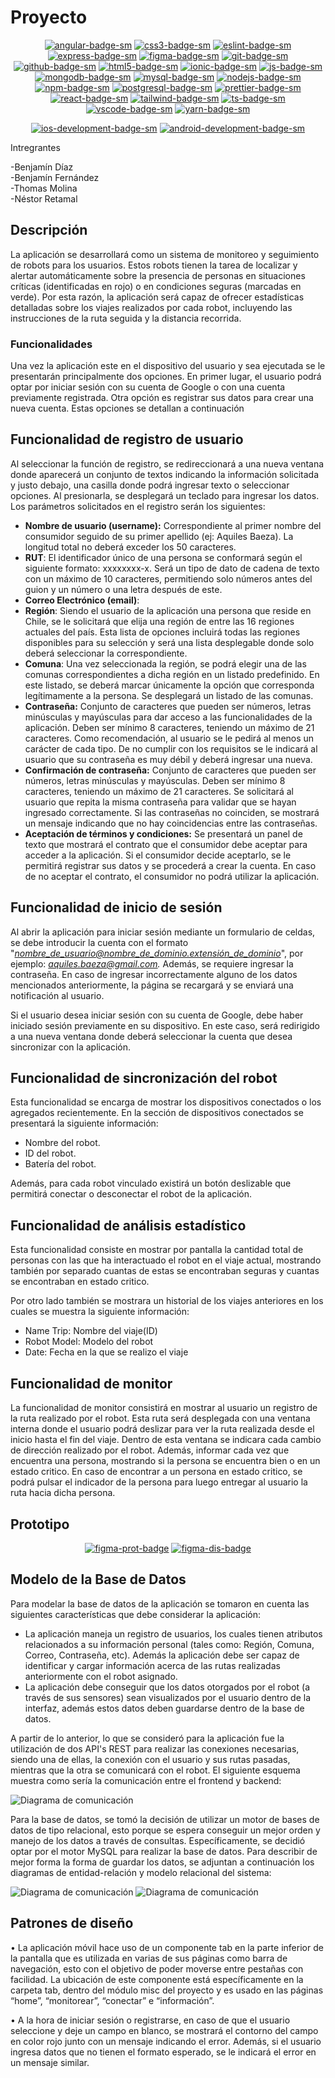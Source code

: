 # Proyecto

<div align="center">

[![angular-badge-sm]][angular-web] [![css3-badge-sm]][css3-web] [![eslint-badge-sm]][eslint-web] [![express-badge-sm]][express-web] [![figma-badge-sm]][figma-web] [![git-badge-sm]][git-web] [![github-badge-sm]][github-web] [![html5-badge-sm]][html5-web] [![ionic-badge-sm]][ionic-web] [![js-badge-sm]][js-web] [![mongodb-badge-sm]][mongodb-web] [![mysql-badge-sm]][mysql-web] [![nodejs-badge-sm]][nodejs-web] [![npm-badge-sm]][npm-web] [![postgresql-badge-sm]][postgresql-web] [![prettier-badge-sm]][prettier-web] [![react-badge-sm]][react-web] [![tailwind-badge-sm]][tailwind-web] [![ts-badge-sm]][ts-web] [![vscode-badge-sm]][vscode-web] [![yarn-badge-sm]][yarn-web]

[![ios-development-badge-sm]][ios-development-web] [![android-development-badge-sm]][android-development-web]

</div

## Intregrantes
-Benjamín Díaz
<br>
-Benjamín Fernández
<br>
-Thomas Molina
<br>
-Néstor Retamal

## Descripción

La aplicación se desarrollará como un sistema de monitoreo y seguimiento de robots para los usuarios. Estos robots tienen la tarea de localizar y alertar automáticamente sobre la presencia de personas en situaciones críticas (identificadas en rojo) o en condiciones seguras (marcadas en verde). Por esta razón, la aplicación será capaz de ofrecer estadísticas detalladas sobre los viajes realizados por cada robot, incluyendo las instrucciones de la ruta seguida y la distancia recorrida.

### Funcionalidades

Una vez la aplicación este en el dispositivo del usuario y sea ejecutada se le presentarán principalmente dos opciones. En primer lugar, el usuario podrá optar por iniciar sesión con su cuenta de Google o con una cuenta previamente registrada. Otra opción es registrar sus datos para crear una nueva cuenta. Estas opciones se detallan a continuación

## Funcionalidad de registro de usuario

Al seleccionar la función de registro, se redireccionará a una nueva ventana donde aparecerá un conjunto de textos indicando la información solicitada y justo debajo, una casilla donde podrá ingresar texto o seleccionar opciones. Al presionarla, se desplegará un teclado para ingresar los datos. Los parámetros solicitados en el registro serán los siguientes:

- **Nombre de usuario (username):** Correspondiente al primer nombre del consumidor seguido de su primer apellido (ej: Aquiles Baeza). La longitud total no deberá exceder los 50 caracteres.
- **RUT**: El identificador único de una persona se conformará según el siguiente formato: xxxxxxxx-x. Será un tipo de dato de cadena de texto con un máximo de 10 caracteres, permitiendo solo números antes del guion y un número o una letra después de este.
- **Correo Electrónico (email)**:
- **Región**: Siendo el usuario de la aplicación una persona que reside en Chile, se le solicitará que elija una región de entre las 16 regiones actuales del país. Esta lista de opciones incluirá todas las regiones disponibles para su selección y será una lista desplegable donde solo deberá seleccionar la correspondiente.
- **Comuna**: Una vez seleccionada la región, se podrá elegir una de las comunas correspondientes a dicha región en un listado predefinido. En este listado, se deberá marcar únicamente la opción que corresponda legítimamente a la persona. Se desplegará un listado de las comunas.
- **Contraseña:** Conjunto de caracteres que pueden ser números, letras minúsculas y mayúsculas  para dar acceso a las funcionalidades de la aplicación. Deben ser mínimo 8 caracteres, teniendo un máximo de 21 caracteres. Como recomendación, al usuario se le pedirá al menos un carácter de cada tipo. De no cumplir con los requisitos se le indicará al usuario que su contraseña es muy débil y deberá ingresar una nueva.
- **Confirmación de contraseña:** Conjunto de caracteres que pueden ser números, letras minúsculas y mayúsculas. Deben ser mínimo 8 caracteres, teniendo un máximo de 21 caracteres. Se solicitará al usuario que repita la misma contraseña para validar que se hayan ingresado correctamente. Si las contraseñas no coinciden, se mostrará un mensaje indicando que no hay coincidencias entre las contraseñas.
- **Aceptación de términos y condiciones:** Se presentará un panel de texto que mostrará el contrato que el consumidor debe aceptar para acceder a la aplicación. Si el consumidor decide aceptarlo, se le permitirá registrar sus datos y se procederá a crear la cuenta. En caso de no aceptar el contrato, el consumidor no podrá utilizar la aplicación.

## Funcionalidad de inicio de sesión

Al abrir la aplicación para iniciar sesión mediante un formulario de celdas, se debe introducir la cuenta con el formato "*nombre_de_usuario@nombre_de_dominio.extensión_de_dominio*", por ejemplo: *aquiles.baeza@gmail.com.* Además, se requiere ingresar la contraseña. En caso de ingresar incorrectamente alguno de los datos mencionados anteriormente, la página se recargará y se enviará una notificación al usuario.

Si el usuario desea iniciar sesión con su cuenta de Google, debe haber iniciado sesión previamente en su dispositivo. En este caso, será redirigido a una nueva ventana donde deberá seleccionar la cuenta que desea sincronizar con la aplicación.

## Funcionalidad de sincronización del robot

Esta funcionalidad se encarga de mostrar los dispositivos conectados o los agregados recientemente. En la sección de dispositivos conectados se presentará la siguiente información:

- Nombre del robot.
- ID del robot.
- Batería del robot.

Además, para cada robot vinculado existirá un botón deslizable que permitirá conectar o desconectar el robot de la aplicación.

## Funcionalidad de análisis estadístico

Esta funcionalidad consiste en mostrar por pantalla la cantidad total de personas con las que ha interactuado el robot en el viaje actual, mostrando también por separado cuantas de estas se encontraban seguras y cuantas se encontraban en estado critico.

Por otro lado también se mostrara un historial de los viajes anteriores en los cuales se muestra la siguiente información:

- Name Trip: Nombre del viaje(ID)
- Robot Model: Modelo del robot
- Date: Fecha en la que se realizo el viaje

## Funcionalidad de monitor

La funcionalidad de monitor consistirá en mostrar al usuario un registro de la ruta realizado por el robot. Esta ruta será desplegada con una ventana interna donde el usuario podrá deslizar para ver la ruta realizada desde el inicio hasta el fin del viaje. Dentro de esta ventana se indicara cada cambio de dirección realizado por el robot. Además, informar cada vez que encuentra una persona, mostrando si la persona se encuentra bien o en un estado critico. En caso de encontrar a un persona en estado critico, se podrá pulsar el indicador de la persona para luego entregar al usuario la ruta hacia dicha persona.

## Prototipo

<div align="center">

[![figma-prot-badge]][figma-prot-url] [![figma-dis-badge]][figma-dis-url]

</div>

## Modelo de la Base de Datos

Para modelar la base de datos de la aplicación se tomaron en cuenta las siguientes características que debe considerar la aplicación:

- La aplicación maneja un registro de usuarios, los cuales tienen atributos relacionados a su información personal (tales como: Región, Comuna, Correo, Contraseña, etc). Además la aplicación debe ser capaz de identificar y cargar información acerca de las rutas realizadas anteriormente con el robot asignado.
- La aplicación debe conseguir que los datos otorgados por el robot (a través de sus sensores) sean visualizados por el usuario dentro de la interfaz, además estos datos deben guardarse dentro de la base de datos.

A partir de lo anterior, lo que se consideró para la aplicación fue la utilización de dos API's REST para realizar las conexiones necesarias, siendo una de ellas, la conexión con el usuario y sus rutas pasadas, mientras que la otra se comunicará con el robot. El siguiente esquema muestra como sería la comunicación entre el frontend y backend:

![Diagrama de comunicación](/Images/Diagrama_UI.png)

Para la base de datos, se tomó la decisión de utilizar un motor de bases de datos de tipo relacional, esto porque se espera conseguir un mejor orden y manejo de los datos a través de consultas. Específicamente, se decidió optar por el motor MySQL para realizar la base de datos. Para describir de mejor forma la forma de guardar los datos, se adjuntan a continuación los diagramas de entidad-relación y modelo relacional del sistema:

![Diagrama de comunicación](/Images/Web-Conceptual.png)
![Diagrama de comunicación](/Images/Web-Logica.png)

## Patrones de diseño

•	La aplicación móvil hace uso de un componente tab en la parte inferior de la pantalla que es utilizada en varias de sus páginas como barra de navegación, esto con el objetivo de poder moverse entre pestañas con facilidad. La ubicación de este componente está específicamente en la carpeta tab, dentro del módulo misc del proyecto y es usado en las páginas “home”, “monitorear”, “conectar” e “información”.

•	A la hora de iniciar sesión o registrarse, en caso de que el usuario seleccione y deje un campo en blanco, se mostrará el contorno del campo en color rojo junto con un mensaje indicando el error. Además, si el usuario ingresa datos que no tienen el formato esperado, se le indicará el error en un mensaje similar.



[js-badge-sm]: https://img.shields.io/badge/JavaScript-F7DF1E?logo=javascript&logoColor=000&style=flat
[js-web]: https://developer.mozilla.org/es/docs/Web/JavaScript
[ts-badge-sm]: https://img.shields.io/badge/TypeScript-3178C6?logo=typescript&logoColor=fff&style=flat
[ts-web]: https://www.typescriptlang.org/
[html5-badge-sm]: https://img.shields.io/badge/HTML5-E34F26?logo=html5&logoColor=fff&style=flat
[html5-web]: https://developer.mozilla.org/es/docs/Web/HTML
[css3-badge-sm]: https://img.shields.io/badge/CSS3-1572B6?logo=css3&logoColor=fff&style=flat
[css3-web]: https://developer.mozilla.org/es/docs/Web/CSS
[tailwind-badge-sm]: https://img.shields.io/badge/Tailwind_CSS-38B2AC?logo=tailwind-css&logoColor=fff&style=flat
[tailwind-web]: https://tailwindcss.com/
[react-badge-sm]: https://img.shields.io/badge/React-61DAFB?logo=react&logoColor=fff&style=flat
[react-web]: https://reactjs.org/
[angular-badge-sm]: https://img.shields.io/badge/Angular-DD0031?logo=angular&logoColor=fff&style=flat
[angular-web]: https://angular.io/
[nodejs-badge-sm]: https://img.shields.io/badge/Node.js-339933?logo=node.js&logoColor=fff&style=flat
[nodejs-web]: https://nodejs.org/
[express-badge-sm]: https://img.shields.io/badge/Express.js-000000?logo=express&logoColor=fff&style=flat
[express-web]: https://expressjs.com/
[mongodb-badge-sm]: https://img.shields.io/badge/MongoDB-47A248?logo=mongodb&logoColor=fff&style=flat
[mongodb-web]: https://www.mongodb.com/
[postgresql-badge-sm]: https://img.shields.io/badge/PostgreSQL-336791?logo=postgresql&logoColor=fff&style=flat
[postgresql-web]: https://www.postgresql.org/
[mysql-badge-sm]: https://img.shields.io/badge/MySQL-4479A1?logo=mysql&logoColor=fff&style=flat
[mysql-web]: https://www.mysql.com/
[git-badge-sm]: https://img.shields.io/badge/Git-F05032?logo=git&logoColor=fff&style=flat
[git-web]: https://git-scm.com/
[github-badge-sm]: https://img.shields.io/badge/GitHub-181717?logo=github&logoColor=fff&style=flat
[github-web]: https://github.com
[npm-badge-sm]: https://img.shields.io/badge/npm-CB3837?logo=npm&logoColor=fff&style=flat
[npm-web]: https://www.npmjs.com/
[yarn-badge-sm]: https://img.shields.io/badge/Yarn-2C8EBB?logo=yarn&logoColor=fff&style=flat
[yarn-web]: https://yarnpkg.com/
[prettier-badge-sm]: https://img.shields.io/badge/Prettier-F7B93E?logo=prettier&logoColor=fff&style=flat
[prettier-web]: https://prettier.io/
[eslint-badge-sm]: https://img.shields.io/badge/ESLint-4B32C3?logo=eslint&logoColor=fff&style=flat
[eslint-web]: https://eslint.org/
[vscode-badge-sm]: https://img.shields.io/badge/Visual_Studio_Code-007ACC?logo=visual-studio-code&logoColor=fff&style=flat
[vscode-web]: https://code.visualstudio.com/
[ionic-badge-sm]: https://img.shields.io/badge/Ionic-3880FF?logo=ionic&logoColor=fff&style=flat
[ionic-web]: https://ionicframework.com/
[figma-badge-sm]: https://img.shields.io/badge/Figma-F24E1E?logo=figma&logoColor=fff&style=flat
[figma-web]: https://www.figma.com/
[ios-development-badge-sm]: https://img.shields.io/badge/iOS_Development-000000?logo=ios&logoColor=fff&style=flat
[ios-development-web]: https://developer.apple.com/ios/
[android-development-badge-sm]: https://img.shields.io/badge/Android_Development-3DDC84?logo=android&logoColor=fff&style=flat
[android-development-web]: https://developer.android.com/

[figma-prot-badge]: https://img.shields.io/badge/Ver%20prototipo%20en%20Figma-F24E1E?logo=figma&logoColor=fff&style=flat
[figma-prot-url]: https://www.figma.com/proto/izTDjw4IxF5HbZ2ihwJmtO/Aplicaci%C3%B3n?type=design&node-id=2-3&t=XdaH4CLfEIYQdtkd-0&scaling=scale-down&page-id=0%3A1&starting-point-node-id=2%3A3
[figma-dis-badge]: https://img.shields.io/badge/Ver%20diseño%20UI%20en%20Figma-F24E1E?logo=figma&logoColor=fff&style=flat
[figma-dis-url]: https://www.figma.com/file/izTDjw4IxF5HbZ2ihwJmtO/Aplicaci%C3%B3n?type=design&node-id=0-1&mode=design&t=XdaH4CLfEIYQdtkd-0

